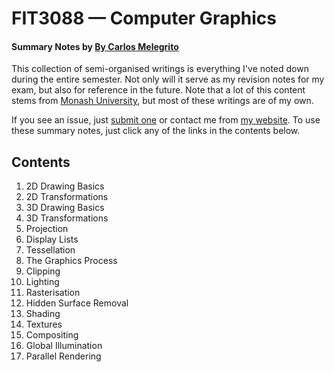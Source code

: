 # FIT3088 — Computer Graphics
#### Summary Notes by [By Carlos Melegrito](http://mlgrto.com)

This collection of semi-organised writings is everything I've noted down during the entire semester. Not only will it serve as my revision notes for my exam, but also for reference in the future. Note that a lot of this content stems from [Monash University](http://www.monash.edu), but most of these writings are of my own.

If you see an issue, just [submit one](https://github.com/cjmlgrto/fit3088-notes/issues/new) or contact me from [my website](http://mlgrto.com/). To use these summary notes, just click any of the links in the contents below.

## Contents

1. 2D Drawing Basics
2. 2D Transformations
3. 3D Drawing Basics
4. 3D Transformations
5. Projection
6. Display Lists
7. Tessellation
8. The Graphics Process
9. Clipping
10. Lighting
11. Rasterisation
12. Hidden Surface Removal
13. Shading
14. Textures
15. Compositing
16. Global Illumination
17. Parallel Rendering